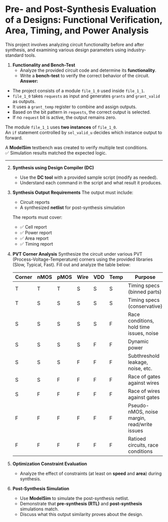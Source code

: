 # Pre- and Post-Synthesis Evaluation of a Designs: Functional Verification, Area, Timing, and Power Analysis

This project involves analyzing circuit functionality before and after synthesis, and examining various design parameters using industry-standard tools.

1. **Functionality and Bench-Test**
   - Analyze the provided circuit code and determine its **functionality**.
   - Write a **bench-test** to verify the correct behavior of the circuit.
**Answer:**
- The project consists of a module `file_1_0` used inside `file_1_1`.
- `file_1_0` takes `requests` as input and generates `grants` and `grant_valid` as outputs.
- It uses a `grant_temp` register to combine and assign outputs.
- Based on the bit pattern in `requests`, the correct output is selected.
- If no `request` bit is active, the output remains zero.

The module `file_1_1` uses **two instances** of `file_1_0`.  
An `if` statement controlled by `sel_valid_u` decides which instance output to forward.

A **ModelSim** testbench was created to verify multiple test conditions.  
✅ Simulation results matched the expected logic.

---
2. **Synthesis using Design Compiler (DC)**
   - Use the **DC tool** with a provided sample script (modify as needed).
   - Understand each command in the script and what result it produces.

3. **Synthesis Output Requirements**
   The output must include:
   - Circuit reports
   - A synthesized **netlist** for post-synthesis simulation

   The reports must cover:
   - ✅ Cell report  
   - ✅ Power report  
   - ✅ Area report  
   - ✅ Timing report

4. **PVT Corner Analysis**
   Synthesize the circuit under various PVT (Process-Voltage-Temperature) corners using the provided libraries (Slow, Typical, Fast). Fill out and analyze the table below:

   | Corner | nMOS | pMOS | Wire | VDD | Temp | Purpose                                              |
   |--------|------|------|------|-----|------|------------------------------------------------------|
   | T      | T    | T    | S    | S   | S    | Timing specs (binned parts)                          |
   | T      | S    | S    | S    | S   | S    | Timing specs (conservative)                         |
   | S      | S    | S    | S    | S   | F    | Race conditions, hold time issues, noise             |
   | S      | S    | S    | S    | F   | F    | Dynamic power                                        |
   | S      | S    | S    | F    | F   | F    | Subthreshold leakage, noise, etc.                    |
   | S      | S    | F    | F    | F   | F    | Race of gates against wires                          |
   | S      | F    | F    | F    | F   | F    | Race of wires against gates                          |
   | F      | F    | F    | F    | F   | F    | Pseudo-nMOS, noise margin, read/write issues         |
   | F      | F    | F    | F    | F   | F    | Ratioed circuits, race conditions                    |

5. **Optimization Constraint Evaluation**
   - Analyze the effect of constraints (at least on **speed** and **area**) during synthesis.

6. **Post-Synthesis Simulation**
   - Use **ModelSim** to simulate the post-synthesis netlist.
   - Demonstrate that **pre-synthesis (RTL)** and **post-synthesis** simulations match.
   - Discuss what this output similarity proves about the design.

